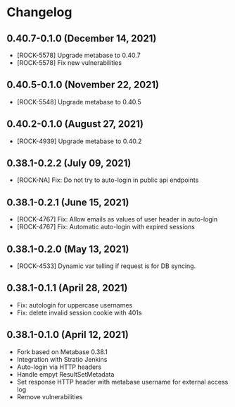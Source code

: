 # Changelog

## 0.40.7-0.1.0 (December 14, 2021)

* [ROCK-5578] Upgrade metabase to 0.40.7
* [ROCK-5578] Fix new vulnerabilities

## 0.40.5-0.1.0 (November 22, 2021)

* [ROCK-5548] Upgrade metabase to 0.40.5

## 0.40.2-0.1.0 (August 27, 2021)

* [ROCK-4939] Upgrade metabase to 0.40.2

## 0.38.1-0.2.2 (July 09, 2021)

* [ROCK-NA] Fix: Do not try to auto-login in public api endpoints

## 0.38.1-0.2.1 (June 15, 2021)

* [ROCK-4767] Fix: Allow emails as values of user header in auto-login
* [ROCK-4767] Fix: Automatic auto-login with expired sessions

## 0.38.1-0.2.0 (May 13, 2021)

* [ROCK-4533] Dynamic var telling if request is for DB syncing.

## 0.38.1-0.1.1 (April 28, 2021)

* Fix: autologin for uppercase usernames
* Fix: delete invalid session cookie with 401s

## 0.38.1-0.1.0 (April 12, 2021)

* Fork based on Metabase 0.38.1
* Integration with Stratio Jenkins
* Auto-login via HTTP headers
* Handle empyt ResultSetMetadata
* Set response HTTP header with metabase username for external access log
* Remove vulnerabilities

